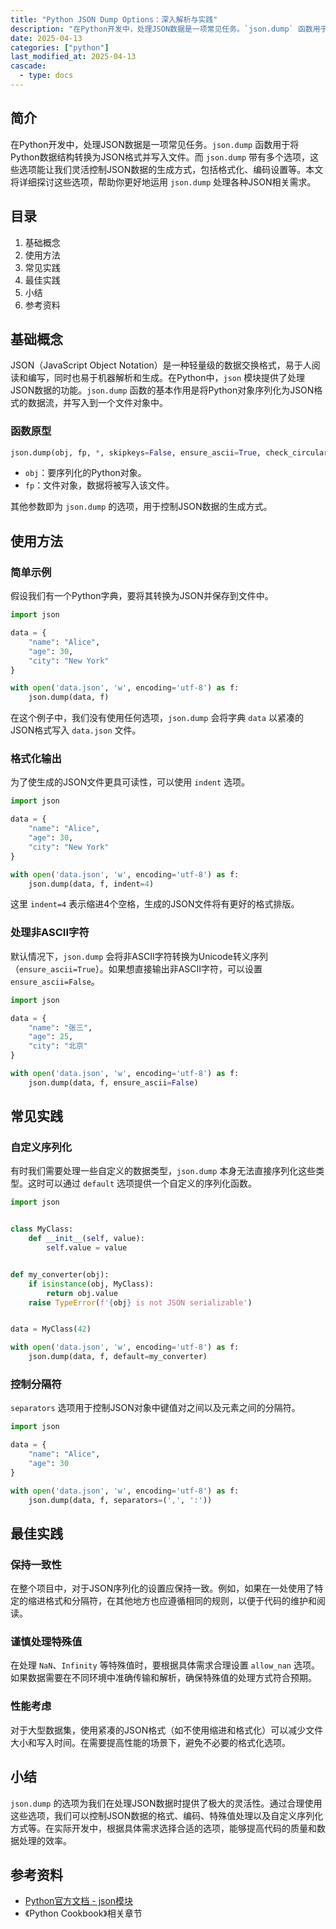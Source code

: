 ```yaml
---
title: "Python JSON Dump Options：深入解析与实践"
description: "在Python开发中，处理JSON数据是一项常见任务。`json.dump` 函数用于将Python数据结构转换为JSON格式并写入文件。而 `json.dump` 带有多个选项，这些选项能让我们灵活控制JSON数据的生成方式，包括格式化、编码设置等。本文将详细探讨这些选项，帮助你更好地运用 `json.dump` 处理各种JSON相关需求。"
date: 2025-04-13
categories: ["python"]
last_modified_at: 2025-04-13
cascade:
  - type: docs
---
```



## 简介
在Python开发中，处理JSON数据是一项常见任务。`json.dump` 函数用于将Python数据结构转换为JSON格式并写入文件。而 `json.dump` 带有多个选项，这些选项能让我们灵活控制JSON数据的生成方式，包括格式化、编码设置等。本文将详细探讨这些选项，帮助你更好地运用 `json.dump` 处理各种JSON相关需求。

<!-- more -->
## 目录
1. 基础概念
2. 使用方法
3. 常见实践
4. 最佳实践
5. 小结
6. 参考资料

## 基础概念
JSON（JavaScript Object Notation）是一种轻量级的数据交换格式，易于人阅读和编写，同时也易于机器解析和生成。在Python中，`json` 模块提供了处理JSON数据的功能。`json.dump` 函数的基本作用是将Python对象序列化为JSON格式的数据流，并写入到一个文件对象中。

### 函数原型
```python
json.dump(obj, fp, *, skipkeys=False, ensure_ascii=True, check_circular=True, allow_nan=True, cls=None, indent=None, separators=None, default=None, sort_keys=False, **kw)
```
 - `obj`：要序列化的Python对象。
 - `fp`：文件对象，数据将被写入该文件。

其他参数即为 `json.dump` 的选项，用于控制JSON数据的生成方式。

## 使用方法
### 简单示例
假设我们有一个Python字典，要将其转换为JSON并保存到文件中。
```python
import json

data = {
    "name": "Alice",
    "age": 30,
    "city": "New York"
}

with open('data.json', 'w', encoding='utf-8') as f:
    json.dump(data, f)
```
在这个例子中，我们没有使用任何选项，`json.dump` 会将字典 `data` 以紧凑的JSON格式写入 `data.json` 文件。

### 格式化输出
为了使生成的JSON文件更具可读性，可以使用 `indent` 选项。
```python
import json

data = {
    "name": "Alice",
    "age": 30,
    "city": "New York"
}

with open('data.json', 'w', encoding='utf-8') as f:
    json.dump(data, f, indent=4)
```
这里 `indent=4` 表示缩进4个空格，生成的JSON文件将有更好的格式排版。

### 处理非ASCII字符
默认情况下，`json.dump` 会将非ASCII字符转换为Unicode转义序列（`ensure_ascii=True`）。如果想直接输出非ASCII字符，可以设置 `ensure_ascii=False`。
```python
import json

data = {
    "name": "张三",
    "age": 25,
    "city": "北京"
}

with open('data.json', 'w', encoding='utf-8') as f:
    json.dump(data, f, ensure_ascii=False)
```

## 常见实践
### 自定义序列化
有时我们需要处理一些自定义的数据类型，`json.dump` 本身无法直接序列化这些类型。这时可以通过 `default` 选项提供一个自定义的序列化函数。
```python
import json


class MyClass:
    def __init__(self, value):
        self.value = value


def my_converter(obj):
    if isinstance(obj, MyClass):
        return obj.value
    raise TypeError(f'{obj} is not JSON serializable')


data = MyClass(42)

with open('data.json', 'w', encoding='utf-8') as f:
    json.dump(data, f, default=my_converter)
```

### 控制分隔符
`separators` 选项用于控制JSON对象中键值对之间以及元素之间的分隔符。
```python
import json

data = {
    "name": "Alice",
    "age": 30
}

with open('data.json', 'w', encoding='utf-8') as f:
    json.dump(data, f, separators=(',', ':'))
```

## 最佳实践
### 保持一致性
在整个项目中，对于JSON序列化的设置应保持一致。例如，如果在一处使用了特定的缩进格式和分隔符，在其他地方也应遵循相同的规则，以便于代码的维护和阅读。

### 谨慎处理特殊值
在处理 `NaN`、`Infinity` 等特殊值时，要根据具体需求合理设置 `allow_nan` 选项。如果数据需要在不同环境中准确传输和解析，确保特殊值的处理方式符合预期。

### 性能考虑
对于大型数据集，使用紧凑的JSON格式（如不使用缩进和格式化）可以减少文件大小和写入时间。在需要提高性能的场景下，避免不必要的格式化选项。

## 小结
`json.dump` 的选项为我们在处理JSON数据时提供了极大的灵活性。通过合理使用这些选项，我们可以控制JSON数据的格式、编码、特殊值处理以及自定义序列化方式等。在实际开发中，根据具体需求选择合适的选项，能够提高代码的质量和数据处理的效率。

## 参考资料
- [Python官方文档 - json模块](https://docs.python.org/3/library/json.html)
- 《Python Cookbook》相关章节
 